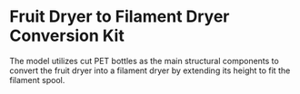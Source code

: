 # Fruit Dryer to Filament Dryer Conversion Kit

The model utilizes cut PET bottles as the main structural components to convert the fruit dryer into a filament dryer by extending its height to fit the filament spool.
